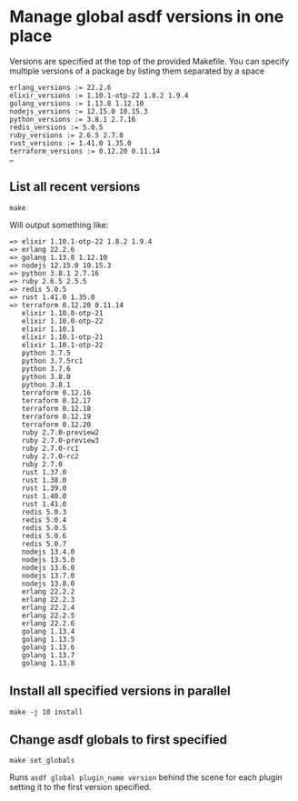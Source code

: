 # Manage global asdf versions in one place

Versions are specified at the top of the provided Makefile. You can specify multiple versions of a package by listing them separated by a space

```
erlang_versions := 22.2.6
elixir_versions := 1.10.1-otp-22 1.8.2 1.9.4
golang_versions := 1.13.8 1.12.10
nodejs_versions := 12.15.0 10.15.3
python_versions := 3.8.1 2.7.16
redis_versions := 5.0.5
ruby_versions := 2.6.5 2.7.0
rust_versions := 1.41.0 1.35.0
terraform_versions := 0.12.20 0.11.14
…
```

## List all recent versions

```
make
```

Will output something like:
```
=> elixir 1.10.1-otp-22 1.8.2 1.9.4
=> erlang 22.2.6
=> golang 1.13.8 1.12.10
=> nodejs 12.15.0 10.15.3
=> python 3.8.1 2.7.16
=> ruby 2.6.5 2.5.5
=> redis 5.0.5
=> rust 1.41.0 1.35.0
=> terraform 0.12.20 0.11.14
   elixir 1.10.0-otp-21
   elixir 1.10.0-otp-22
   elixir 1.10.1
   elixir 1.10.1-otp-21
   elixir 1.10.1-otp-22
   python 3.7.5
   python 3.7.5rc1
   python 3.7.6
   python 3.8.0
   python 3.8.1
   terraform 0.12.16
   terraform 0.12.17
   terraform 0.12.18
   terraform 0.12.19
   terraform 0.12.20
   ruby 2.7.0-preview2
   ruby 2.7.0-preview3
   ruby 2.7.0-rc1
   ruby 2.7.0-rc2
   ruby 2.7.0
   rust 1.37.0
   rust 1.38.0
   rust 1.39.0
   rust 1.40.0
   rust 1.41.0
   redis 5.0.3
   redis 5.0.4
   redis 5.0.5
   redis 5.0.6
   redis 5.0.7
   nodejs 13.4.0
   nodejs 13.5.0
   nodejs 13.6.0
   nodejs 13.7.0
   nodejs 13.8.0
   erlang 22.2.2
   erlang 22.2.3
   erlang 22.2.4
   erlang 22.2.5
   erlang 22.2.6
   golang 1.13.4
   golang 1.13.5
   golang 1.13.6
   golang 1.13.7
   golang 1.13.8
```

## Install all specified versions in parallel

```
make -j 10 install
```

## Change asdf globals to first specified

```
make set_globals
```

Runs `asdf global plugin_name version` behind the scene for each plugin setting it to the first version specified.
